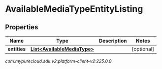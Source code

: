 # AvailableMediaTypeEntityListing


## Properties

| Name | Type | Description | Notes |
| ------------ | ------------- | ------------- | ------------- |
| **entities** | [**List&lt;AvailableMediaType&gt;**](AvailableMediaType) |  |  [optional] |




_com.mypurecloud.sdk.v2:platform-client-v2:225.0.0_
